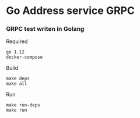 # Go Address service GRPC

### GRPC test writen in Golang ###

Required
```
go 1.12
docker-compose
```

Build
```
make deps
make all
```

Run
```
make run-deps
make run
```